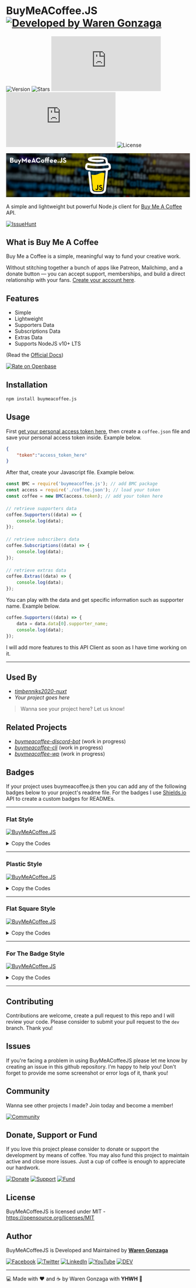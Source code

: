 # BuyMeACoffee.JS [![Developed by Waren Gonzaga](https://img.shields.io/badge/Developed%20by-Waren%20Gonzaga-blue.svg?longCache=true&style=for-the-badge)](https://github.com/warengonzaga)

![Version](https://img.shields.io/github/release/WarenGonzaga/buymeacoffee.js.svg?style=for-the-badge) ![Stars](https://img.shields.io/github/stars/WarenGonzaga/buymeacoffee.js.svg?style=for-the-badge) ![Size](https://img.shields.io/github/size/warengonzaga/buymeacoffee.js/dist/index.js?color=green&style=for-the-badge) ![NPM](https://img.shields.io/npm/dm/buymeacoffee.js?color=red&style=for-the-badge) ![License](https://img.shields.io/github/license/WarenGonzaga/buymeacoffee.js.svg?style=for-the-badge)

![Github Banner](.github/img/buymeacoffeejs-github-banner.jpg)

A simple and lightweight but powerful Node.js client for [Buy Me A Coffee](https://buymeacoff.ee/?via=WarenGonzaga) API.

[![IssueHunt](https://issuehunt.io/static/embed/issuehunt-button-v1.svg)](https://issuehunt.io/r/WarenGonzaga/buymeacoffee.js)

## What is Buy Me A Coffee

Buy Me a Coffee is a simple, meaningful way to fund your creative work.

Without stitching together a bunch of apps like Patreon, Mailchimp, and a donate button — you can accept support, memberships, and build a direct relationship with your fans. [Create your account here](https://buymeacoff.ee/?via=WarenGonzaga).

## Features

- Simple
- Lightweight
- Supporters Data
- Subscriptions Data
- Extras Data
- Supports NodeJS v10+ LTS

(Read the [Official Docs](http://developers.buymeacoffee.com))

[![Rate on Openbase](https://badges.openbase.io/js/rating/buymeacoffee.js.svg)](https://openbase.io/js/buymeacoffee.js?utm_source=embedded&utm_medium=badge&utm_campaign=rate-badge)

## Installation

```bash
npm install buymeacoffee.js
```

## Usage

First [get your personal access token here](http://developers.buymeacoffee.com/dashboard), then create a ``coffee.json`` file and save your personal access token inside. Example below.

```json
{
    "token":"access_token_here"
}
```

After that, create your Javascript file. Example below.

```js
const BMC = require('buymeacoffee.js'); // add BMC package
const access = require('./coffee.json'); // load your token
const coffee = new BMC(access.token); // add your token here

// retrieve supporters data
coffee.Supporters((data) => {
    console.log(data);
});

// retrieve subscribers data
coffee.Subscriptions((data) => {
    console.log(data);
});

// retrieve extras data
coffee.Extras((data) => {
    console.log(data);
});
```

You can play with the data and get specific information such as supporter name. Example below.

```js
coffee.Supporters((data) => {
    data = data.data[0].supporter_name;
    console.log(data);
});
```

I will add more features to this API Client as soon as I have time working on it.

---

## Used By

- _[timbenniks2020-nuxt](https://github.com/timbenniks/timbenniks2020-nuxt)_
- _Your project goes here_

> Wanna see your project here? Let us know!

## Related Projects

- _[buymeacoffee-discord-bot](https://github.com/warengonzaga/buymeacoffee-discord-bot)_ (work in progress)
- _[buymeacoffee-cli](https://github.com/warengonzaga/buymeacoffee-cli)_ (work in progress)
- _[buymeacoffee-wp](https://github.com/warengonzaga/buymeacoffee-wp)_ (work in progress)

## Badges

If your project uses buymeacoffee.js then you can add any of the following badges below to your project's readme file. For the badges I use [Shields.io](https://shields.io) API to create a custom badges for READMEs.

---

### Flat Style

[![BuyMeACoffee.JS](https://img.shields.io/badge/BuyMeACoffee.JS-%23ffdd00.svg?&style=flat&logo=buy-me-a-coffee&logoColor=black)](https://github.com/warengonzaga/buymeacoffee.js)

<!-- markdownlint-disable MD033 -->

<details>
    <summary>Copy the Codes</summary>

> **Markdown**
>
>```markdown
>[![BuyMeACoffee.JS](https://img.shields.io/badge/BuyMeACoffee.JS-%23ffdd00.svg?&style=flat&logo=buy-me-a-coffee&logoColor=black)](https://github.com/warengonzaga/buymeacoffee.js)
>```
>
> **HTML**
>
>```html
><a href="https://github.com/warengonzaga/buymeacoffee.js"><img src="https://img.shields.io/badge/BuyMeACoffee.JS-%23ffdd00.svg?&style=flat&logo=buy-me-a-coffee&logoColor=black" alt="BuyMeACoffee.JS"></a>
>```

</details>

---

### Plastic Style

[![BuyMeACoffee.JS](https://img.shields.io/badge/BuyMeACoffee.JS-%23ffdd00.svg?&style=plastic&logo=buy-me-a-coffee&logoColor=black)](https://github.com/warengonzaga/buymeacoffee.js)

<details>
    <summary>Copy the Codes</summary>

> **Markdown**
>
>```markdown
>[![BuyMeACoffee.JS](https://img.shields.io/badge/BuyMeACoffee.JS-%23ffdd00.svg?&style=plastic&logo=buy-me-a-coffee&logoColor=black)](https://github.com/warengonzaga/buymeacoffee.js)
>```
>
> **HTML**
>
>```html
><a href="https://github.com/warengonzaga/buymeacoffee.js"><img src="https://img.shields.io/badge/BuyMeACoffee.JS-%23ffdd00.svg?&style=plastic&logo=buy-me-a-coffee&logoColor=black" alt="BuyMeACoffee.JS"></a>
>```

</details>

---

### Flat Square Style

[![BuyMeACoffee.JS](https://img.shields.io/badge/BuyMeACoffee.JS-%23ffdd00.svg?&style=flat-square&logo=buy-me-a-coffee&logoColor=black)](https://github.com/warengonzaga/buymeacoffee.js)

<details>
    <summary>Copy the Codes</summary>

> **Markdown**
>
>```markdown
>[![BuyMeACoffee.JS](https://img.shields.io/badge/BuyMeACoffee.JS-%23ffdd00.svg?&style=flat-square&logo=buy-me-a-coffee&logoColor=black)](https://github.com/warengonzaga/buymeacoffee.js)
>```
>
> **HTML**
>
>```html
><a href="https://github.com/warengonzaga/buymeacoffee.js"><img src="https://img.shields.io/badge/BuyMeACoffee.JS-%23ffdd00.svg?&style=flat-square&logo=buy-me-a-coffee&logoColor=black" alt="BuyMeACoffee.JS"></a>
>```

</details>

---

### For The Badge Style

[![BuyMeACoffee.JS](https://img.shields.io/badge/BuyMeACoffee.JS-%23ffdd00.svg?&style=for-the-badge&logo=buy-me-a-coffee&logoColor=black)](https://github.com/warengonzaga/buymeacoffee.js)

<details>
    <summary>Copy the Codes</summary>

> **Markdown**
>
>```markdown
>[![BuyMeACoffee.JS](https://img.shields.io/badge/BuyMeACoffee.JS-%23ffdd00.svg?&style=for-the-badge&logo=buy-me-a-coffee&logoColor=black)](https://github.com/warengonzaga/buymeacoffee.js)
>```
>
> **HTML**
>
>```html
><a href="https://github.com/warengonzaga/buymeacoffee.js"><img src="https://img.shields.io/badge/BuyMeACoffee.JS-%23ffdd00.svg?&style=for-the-badge&logo=buy-me-a-coffee&logoColor=black" alt="BuyMeACoffee.JS"></a>
>```

</details>

<!-- markdownlint-enable MD033 -->

---

## Contributing

Contributions are welcome, create a pull request to this repo and I will review your code. Please consider to submit your pull request to the ```dev``` branch. Thank you!

## Issues

If you're facing a problem in using BuyMeACoffeeJS please let me know by creating an issue in this github repository. I'm happy to help you! Don't forget to provide me some screenshot or error logs of it, thank you!

## Community

Wanna see other projects I made? Join today and become a member!

[![Community](https://discordapp.com/api/guilds/659684980137656340/widget.png?style=banner1)](https://bmc.xyz/warengonzaga)

## Donate, Support or Fund

If you love this project please consider to donate or support the development by means of coffee. You may also fund this project to maintain active and close more issues. Just a cup of coffee is enough to appreciate our hardwork.

[![Donate](https://img.shields.io/badge/Donate-PayPal-blue.svg?style=for-the-badge)](https://paypal.me/warengonzagaofficial) [![Support](https://img.shields.io/badge/Support-Buy%20Me%20A%20Coffee-orange.svg?style=for-the-badge)](https://bmc.xyz/warengonzaga) [![Fund](https://img.shields.io/badge/Fund-IssueHunt-%2300A156.svg?style=for-the-badge)](https://issuehunt.io/r/WarenGonzaga/buymeacoffee.js)

## License

BuyMeACoffeeJS is licensed under MIT - <https://opensource.org/licenses/MIT>

## Author

BuyMeACoffeeJS is Developed and Maintained by **[Waren Gonzaga](https://github.com/warengonzaga)**

[![Facebook](https://img.shields.io/badge/facebook-%231877F2.svg?&style=for-the-badge&logo=facebook&logoColor=white)](https://facebook.com/warengonzagaofficial) [![Twitter](https://img.shields.io/badge/twitter-%231DA1F2.svg?&style=for-the-badge&logo=twitter&logoColor=white)](https://twitter.com/warengonzaga) [![LinkedIn](https://img.shields.io/badge/linkedin-%230077B5.svg?&style=for-the-badge&logo=linkedin&logoColor=white)](https://linkedin.com/in/warengonzagaofficial) [![YouTube](https://img.shields.io/badge/youtube-%23FF0000.svg?&style=for-the-badge&logo=youtube&logoColor=white)](https://youtube.com/warengonzaga) [![DEV](https://img.shields.io/badge/DEV-%23000000.svg?&style=for-the-badge&logo=dev.to&logoColor=white)](https://dev.to/warengonzaga)

---

:computer: Made with :heart: and :coffee: by Waren Gonzaga with **YHWH** :pray:
